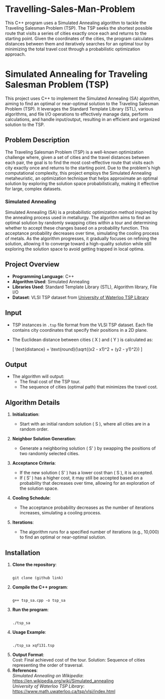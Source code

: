 # Travelling-Sales-Man-Problem
This C++ program uses a Simulated Annealing algorithm to tackle the Traveling Salesman Problem (TSP). The TSP seeks the shortest possible route that visits a series of cities exactly once each and returns to the starting point. Given the coordinates of the cities, the program calculates distances between them and iteratively searches for an optimal tour by minimizing the total travel cost through a probabilistic optimization approach.
# Simulated Annealing for Traveling Salesman Problem (TSP)

This project uses C++ to implement the Simulated Annealing (SA) algorithm, aiming to find an optimal or near-optimal solution to the Traveling Salesman Problem (TSP). It leverages the Standard Template Library (STL), various algorithms, and file I/O operations to effectively manage data, perform calculations, and handle input/output, resulting in an efficient and organized solution to the TSP.

## Problem Description

The Traveling Salesman Problem (TSP) is a well-known optimization challenge where, given a set of cities and the travel distances between each pair, the goal is to find the most cost-effective route that visits each city exactly once and returns to the starting point. Due to the problem's high computational complexity, this project employs the Simulated Annealing metaheuristic, an optimization technique that helps approximate an optimal solution by exploring the solution space probabilistically, making it effective for large, complex datasets.

### Simulated Annealing

Simulated Annealing (SA) is a probabilistic optimization method inspired by the annealing process used in metallurgy. The algorithm aims to find an optimal solution by randomly swapping cities within a tour and determining whether to accept these changes based on a probability function. This acceptance probability decreases over time, simulating the cooling process of metals. As the algorithm progresses, it gradually focuses on refining the solution, allowing it to converge toward a high-quality solution while still exploring the solution space to avoid getting trapped in local optima.

## Project Overview

- **Programming Language**: C++
- **Algorithm Used**: Simulated Annealing
- **Libraries Used**: Standard Template Library (STL), Algorithm library, File I/O
- **Dataset**: VLSI TSP dataset from [University of Waterloo TSP Library](http://www.math.uwaterloo.ca/tsp/vlsi/index.html)


## Input

- TSP instances in `.tsp` file format from the VLSI TSP dataset. Each file contains city coordinates that specify their positions in a 2D plane.
- The Euclidean distance between cities \( X \) and \( Y \) is calculated as:
  
  \[
  \text{distance} = \text{round}(\sqrt{(x2 - x1)^2 + (y2 - y1)^2})
  \]

## Output

- The algorithm will output:
  - The final cost of the TSP tour.
  - The sequence of cities (optimal path) that minimizes the travel cost.

## Algorithm Details

1. **Initialization**:
   - Start with an initial random solution \( S \), where all cities are in a random order.

2. **Neighbor Solution Generation**:
   - Generate a neighboring solution \( S' \) by swapping the positions of two randomly selected cities.

3. **Acceptance Criteria**:
   - If the new solution \( S' \) has a lower cost than \( S \), it is accepted.
   - If \( S' \) has a higher cost, it may still be accepted based on a probability that decreases over time, allowing for an exploration of the solution space.

4. **Cooling Schedule**:
   - The acceptance probability decreases as the number of iterations increases, simulating a cooling process.

5. **Iterations**:
   - The algorithm runs for a specified number of iterations (e.g., 10,000) to find an optimal or near-optimal solution.

## Installation

1. **Clone the repository**:<br>
   <pre><code>
   git clone (github link)
   </code></pre>
2. **Compile the C++ program**:<br>
   <pre><code>
   g++ tsp_sa.cpp -o tsp_sa
   </code></pre>
3. **Run the program**:<br>
   <pre><code>
   ./tsp_sa <path_to_tsp_instance_file>
   </code></pre>
4. **Usage Example**:<br>
   <pre><code>
   ./tsp_sa xqf131.tsp
   </code></pre>
5. **Output Format**:<br>
   Cost: Final achieved cost of the tour.
   Solution: Sequence of cities representing the order of traversal.
6. **References**:<br>
   *Simulated Annealing on Wikipedia*:<br> https://en.wikipedia.org/wiki/Simulated_annealing<br>
   *University of Waterloo TSP Library*:<br> https://www.math.uwaterloo.ca/tsp/vlsi/index.html


